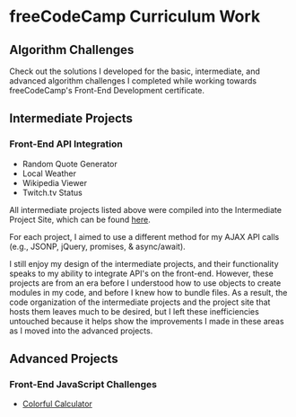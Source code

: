 # freeCodeCamp Curriculum Work

## Algorithm Challenges
Check out the solutions I developed for the basic, intermediate, and advanced algorithm challenges I completed while working towards freeCodeCamp's Front-End Development certificate.

## Intermediate Projects
### Front-End API Integration
* Random Quote Generator
* Local Weather
* Wikipedia Viewer
* Twitch.tv Status

All intermediate projects listed above were compiled into the Intermediate Project Site, which can be found [here](https://dormanator.github.io/freeCodeCamp/).

For each project, I aimed to use a different method for my AJAX API calls (e.g., JSONP, jQuery, promises, & async/await). 

I still enjoy my design of the intermediate projects, and their functionality speaks to my ability to integrate API's on the front-end. However, these projects are from an era before I understood how to use objects to create modules in my code, and before I knew how to bundle files. As a result, the code organization of the intermediate projects and the project site that hosts them leaves much to be desired, but I left these inefficiencies untouched because it helps show the improvements I made in these areas as I moved into the advanced projects.

## Advanced Projects
### Front-End JavaScript Challenges
* [Colorful Calculator](https://dormanator.github.io/colorful-calculator/) 